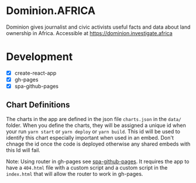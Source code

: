 # Dominion.AFRICA
Dominion gives journalist and civic activists useful facts and data about land ownership in Africa. Accessible at https://dominion.investigate.africa

# Development

- [x] create-react-app
- [x] gh-pages
- [x] spa-github-pages

## Chart Definitions

The charts in the app are defined in the json file `charts.json` in the `data/` folder. When you define the charts, they will be assigned a unique id when your run `yarn start` or `yarn deploy` or `yarn build`. This id will be used to identify this chart especially important when used in an embed. Don't chnage the id once the code is deployed otherwise any shared embeds with this Id will fail.

Note: Using router in gh-pages see [spa-github-pages](https://github.com/rafrex/spa-github-pages). It requires the app to have a `404.html` file with a custom script and a custom script in the `index.html` that will allow the router to work in gh-pages.